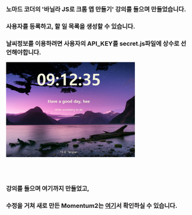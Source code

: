 
### 노마드 코더의 '바닐라 JS로 크롬 앱 만들기' 강의를 들으며 만들었습니다.  

### 사용자를 등록하고, 할 일 목록을 생성할 수 있습니다.  

### 날씨정보를 이용하려면 사용자의 API_KEY를 secret.js파일에 상수로 선언해야합니다.  

 <img src="images/example.png" width="70%"></img>
 
 
<br><br> 
### 강의를 들으며 여기까지 만들었고,   
### 수정을 거쳐 새로 만든 Momentum2는 [여기](https://github.com/SeongheeJeon/Momentum2.git)서 확인하실 수 있습니다.
